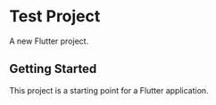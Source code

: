 # Test Project

A new Flutter project.

## Getting Started

This project is a starting point for a Flutter application.